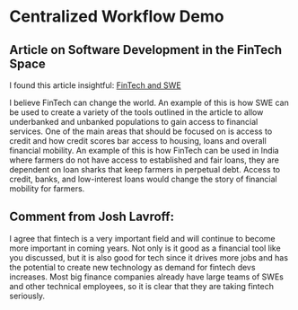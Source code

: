 # Centralized Workflow Demo

## Article on Software Development in the FinTech Space

I found this article  insightful: [FinTech and SWE](https://www.forbes.com/councils/forbesbusinesscouncil/2023/10/10/how-fintech-is-transforming-the-finance-world/#:~:text=Fintech%20is%20bringing%20about%20change,seen%20through%20traditional%20banking%20methods.)

I believe FinTech can change the world. An example of this is how SWE can be used to create a variety of the tools outlined in the article to allow underbanked and unbanked populations to gain access to financial services. One of the main areas that should be focused on is access to credit and how credit scores bar access to housing, loans and overall financial mobility. An example of this is how FinTech can be used in India where farmers do not have access to established and fair loans, they are dependent on loan sharks that keep farmers in perpetual debt. Access to credit, banks, and low-interest loans would change the story of financial mobility for farmers. 

## Comment from Josh Lavroff:

I agree that fintech is a very important field and will continue to become more important in coming years. Not only is it good as a financial tool like you discussed, but it is also good for tech since it drives more jobs and has the potential to create new technology as demand for fintech devs increases. Most big finance companies already have large teams of SWEs and other technical employees, so it is clear that they are taking fintech seriously.